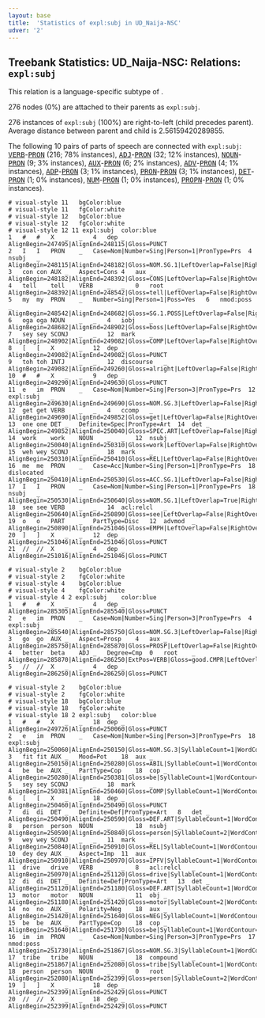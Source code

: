 ```yaml
---
layout: base
title:  'Statistics of expl:subj in UD_Naija-NSC'
udver: '2'
---
```


## Treebank Statistics: UD_Naija-NSC: Relations: `expl:subj`

This relation is a language-specific subtype of .

276 nodes (0%) are attached to their parents as `expl:subj`.

276 instances of `expl:subj` (100%) are right-to-left (child precedes parent).
Average distance between parent and child is 2.56159420289855.

The following 10 pairs of parts of speech are connected with `expl:subj`: <tt><a href="pcm_nsc-pos-VERB.html">VERB</a></tt>-<tt><a href="pcm_nsc-pos-PRON.html">PRON</a></tt> (216; 78% instances), <tt><a href="pcm_nsc-pos-ADJ.html">ADJ</a></tt>-<tt><a href="pcm_nsc-pos-PRON.html">PRON</a></tt> (32; 12% instances), <tt><a href="pcm_nsc-pos-NOUN.html">NOUN</a></tt>-<tt><a href="pcm_nsc-pos-PRON.html">PRON</a></tt> (9; 3% instances), <tt><a href="pcm_nsc-pos-AUX.html">AUX</a></tt>-<tt><a href="pcm_nsc-pos-PRON.html">PRON</a></tt> (6; 2% instances), <tt><a href="pcm_nsc-pos-ADV.html">ADV</a></tt>-<tt><a href="pcm_nsc-pos-PRON.html">PRON</a></tt> (4; 1% instances), <tt><a href="pcm_nsc-pos-ADP.html">ADP</a></tt>-<tt><a href="pcm_nsc-pos-PRON.html">PRON</a></tt> (3; 1% instances), <tt><a href="pcm_nsc-pos-PRON.html">PRON</a></tt>-<tt><a href="pcm_nsc-pos-PRON.html">PRON</a></tt> (3; 1% instances), <tt><a href="pcm_nsc-pos-DET.html">DET</a></tt>-<tt><a href="pcm_nsc-pos-PRON.html">PRON</a></tt> (1; 0% instances), <tt><a href="pcm_nsc-pos-NUM.html">NUM</a></tt>-<tt><a href="pcm_nsc-pos-PRON.html">PRON</a></tt> (1; 0% instances), <tt><a href="pcm_nsc-pos-PROPN.html">PROPN</a></tt>-<tt><a href="pcm_nsc-pos-PRON.html">PRON</a></tt> (1; 0% instances).


~~~ conllu
# visual-style 11	bgColor:blue
# visual-style 11	fgColor:white
# visual-style 12	bgColor:blue
# visual-style 12	fgColor:white
# visual-style 12 11 expl:subj	color:blue
1	#	#	X	_	_	4	dep	_	AlignBegin=247495|AlignEnd=248115|Gloss=PUNCT
2	I	I	PRON	_	Case=Nom|Number=Sing|Person=1|PronType=Prs	4	nsubj	_	AlignBegin=248115|AlignEnd=248182|Gloss=NOM.SG.1|LeftOverlap=False|RightOverlap=False|Syl1=X|SyllableCount=1|WordContour=X
3	con	con	AUX	_	Aspect=Cons	4	aux	_	AlignBegin=248182|AlignEnd=248392|Gloss=CONS|LeftOverlap=False|RightOverlap=False|Syl1=mm|SyllableCount=1|WordContour=mh
4	tell	tell	VERB	_	_	0	root	_	AlignBegin=248392|AlignEnd=248542|Gloss=tell|LeftOverlap=False|RightOverlap=False|Syl1=mm|SyllableCount=1|WordContour=mm
5	my	my	PRON	_	Number=Sing|Person=1|Poss=Yes	6	nmod:poss	_	AlignBegin=248542|AlignEnd=248682|Gloss=SG.1.POSS|LeftOverlap=False|RightOverlap=False|Syl1=mm|SyllableCount=1|WordContour=mm
6	oga	oga	NOUN	_	_	4	iobj	_	AlignBegin=248682|AlignEnd=248902|Gloss=boss|LeftOverlap=False|RightOverlap=False|Syl1=ll|Syl2=mm|SyllableCount=2|WordContour=lm
7	sey	sey	SCONJ	_	_	12	mark	_	AlignBegin=248902|AlignEnd=249082|Gloss=COMP|LeftOverlap=False|RightOverlap=False|Syl1=mm|SyllableCount=1|WordContour=mm
8	[	[	X	_	_	12	dep	_	AlignBegin=249082|AlignEnd=249082|Gloss=PUNCT
9	toh	toh	INTJ	_	_	12	discourse	_	AlignBegin=249082|AlignEnd=249260|Gloss=alright|LeftOverlap=False|RightOverlap=False|Syl1=ll|SyllableCount=1|WordContour=ll
10	#	#	X	_	_	9	dep	_	AlignBegin=249290|AlignEnd=249630|Gloss=PUNCT
11	e	im	PRON	_	Case=Nom|Number=Sing|Person=3|PronType=Prs	12	expl:subj	_	AlignBegin=249630|AlignEnd=249690|Gloss=NOM.SG.3|LeftOverlap=False|RightOverlap=False|Syl1=ll|SyllableCount=1|WordContour=lm
12	get	get	VERB	_	_	4	ccomp	_	AlignBegin=249690|AlignEnd=249852|Gloss=get|LeftOverlap=False|RightOverlap=False|Syl1=mh|SyllableCount=1|WordContour=mh
13	one	one	DET	_	Definite=Spec|PronType=Art	14	det	_	AlignBegin=249852|AlignEnd=250040|Gloss=SPEC.ART|LeftOverlap=False|RightOverlap=False|Syl1=hh|SyllableCount=1|WordContour=hh
14	work	work	NOUN	_	_	12	nsubj	_	AlignBegin=250040|AlignEnd=250310|Gloss=work|LeftOverlap=False|RightOverlap=False|Syl1=hh|SyllableCount=1|WordContour=hm
15	weh	wey	SCONJ	_	_	18	mark	_	AlignBegin=250310|AlignEnd=250410|Gloss=REL|LeftOverlap=False|RightOverlap=False|Syl1=mm|SyllableCount=1|WordContour=mm
16	me	me	PRON	_	Case=Acc|Number=Sing|Person=1|PronType=Prs	18	dislocated	_	AlignBegin=250410|AlignEnd=250530|Gloss=ACC.SG.1|LeftOverlap=False|RightOverlap=True|Syl1=hm|SyllableCount=1|WordContour=mm
17	I	I	PRON	_	Case=Nom|Number=Sing|Person=1|PronType=Prs	18	nsubj	_	AlignBegin=250530|AlignEnd=250640|Gloss=NOM.SG.1|LeftOverlap=True|RightOverlap=False|Syl1=hm|SyllableCount=1|WordContour=ml
18	see	see	VERB	_	_	14	acl:relcl	_	AlignBegin=250640|AlignEnd=250890|Gloss=see|LeftOverlap=False|RightOverlap=False|Syl1=mm|SyllableCount=1|WordContour=ml
19	o	o	PART	_	PartType=Disc	12	advmod	_	AlignBegin=250890|AlignEnd=251046|Gloss=EMPH|LeftOverlap=False|RightOverlap=False|Syl1=ll|SyllableCount=1|WordContour=ll
20	]	]	X	_	_	12	dep	_	AlignBegin=251046|AlignEnd=251046|Gloss=PUNCT
21	//	//	X	_	_	4	dep	_	AlignBegin=251016|AlignEnd=251046|Gloss=PUNCT

~~~


~~~ conllu
# visual-style 2	bgColor:blue
# visual-style 2	fgColor:white
# visual-style 4	bgColor:blue
# visual-style 4	fgColor:white
# visual-style 4 2 expl:subj	color:blue
1	#	#	X	_	_	4	dep	_	AlignBegin=285305|AlignEnd=285540|Gloss=PUNCT
2	e	im	PRON	_	Case=Nom|Number=Sing|Person=3|PronType=Prs	4	expl:subj	_	AlignBegin=285540|AlignEnd=285750|Gloss=NOM.SG.3|LeftOverlap=False|RightOverlap=False|Syl1=X|Syl2=mm|SyllableCount=1
3	go	go	AUX	_	Aspect=Prosp	4	aux	_	AlignBegin=285750|AlignEnd=285870|Gloss=PROSP|LeftOverlap=False|RightOverlap=False|Syl1=mm|SyllableCount=1
4	better	beta	ADJ	_	Degree=Cmp	0	root	_	AlignBegin=285870|AlignEnd=286250|ExtPos=VERB|Gloss=good.CMPR|LeftOverlap=False|RightOverlap=False|Syl1=mm|Syl2=hl|SyllableCount=2
5	//	//	X	_	_	4	dep	_	AlignBegin=286250|AlignEnd=286250|Gloss=PUNCT

~~~


~~~ conllu
# visual-style 2	bgColor:blue
# visual-style 2	fgColor:white
# visual-style 18	bgColor:blue
# visual-style 18	fgColor:white
# visual-style 18 2 expl:subj	color:blue
1	#	#	X	_	_	18	dep	_	AlignBegin=249726|AlignEnd=250060|Gloss=PUNCT
2	e	im	PRON	_	Case=Nom|Number=Sing|Person=3|PronType=Prs	18	expl:subj	_	AlignBegin=250060|AlignEnd=250150|Gloss=NOM.SG.3|SyllableCount=1|WordContour=ml
3	fit	fit	AUX	_	Mood=Pot	18	aux	_	AlignBegin=250150|AlignEnd=250280|Gloss=ABIL|SyllableCount=1|WordContour=lhh3
4	be	be	AUX	_	PartType=Cop	18	cop	_	AlignBegin=250280|AlignEnd=250381|Gloss=be|SyllableCount=1|WordContour=hm
5	sey	sey	SCONJ	_	_	18	mark	_	AlignBegin=250381|AlignEnd=250460|Gloss=COMP|SyllableCount=1|WordContour=mh
6	[	[	X	_	_	18	dep	_	AlignBegin=250460|AlignEnd=250490|Gloss=PUNCT
7	di	di	DET	_	Definite=Def|PronType=Art	8	det	_	AlignBegin=250490|AlignEnd=250590|Gloss=DEF.ART|SyllableCount=1|WordContour=ml
8	person	person	NOUN	_	_	18	nsubj	_	AlignBegin=250590|AlignEnd=250840|Gloss=person|SyllableCount=2|WordContour=mml2
9	wey	wey	SCONJ	_	_	11	mark	_	AlignBegin=250840|AlignEnd=250910|Gloss=REL|SyllableCount=1|WordContour=ml
10	dey	dey	AUX	_	Aspect=Imp	11	aux	_	AlignBegin=250910|AlignEnd=250970|Gloss=IPFV|SyllableCount=1|WordContour=lL
11	drive	drive	VERB	_	_	8	acl:relcl	_	AlignBegin=250970|AlignEnd=251120|Gloss=drive|SyllableCount=1|WordContour=Ll
12	di	di	DET	_	Definite=Def|PronType=Art	13	det	_	AlignBegin=251120|AlignEnd=251180|Gloss=DEF.ART|SyllableCount=1|WordContour=ll
13	motor	motor	NOUN	_	_	11	obj	_	AlignBegin=251180|AlignEnd=251420|Gloss=motor|SyllableCount=2|WordContour=lL
14	no	no	AUX	_	Polarity=Neg	18	aux	_	AlignBegin=251420|AlignEnd=251640|Gloss=NEG|SyllableCount=1|WordContour=mhH3
15	be	be	AUX	_	PartType=Cop	18	cop	_	AlignBegin=251640|AlignEnd=251730|Gloss=be|SyllableCount=1|WordContour=hm
16	im	im	PRON	_	Case=Nom|Number=Sing|Person=3|PronType=Prs	17	nmod:poss	_	AlignBegin=251730|AlignEnd=251867|Gloss=NOM.SG.3|SyllableCount=1|WordContour=ml
17	tribe	tribe	NOUN	_	_	18	compound	_	AlignBegin=251867|AlignEnd=252080|Gloss=tribe|SyllableCount=1|WordContour=hm
18	person	person	NOUN	_	_	0	root	_	AlignBegin=252080|AlignEnd=252399|Gloss=person|SyllableCount=2|WordContour=mm
19	]	]	X	_	_	18	dep	_	AlignBegin=252399|AlignEnd=252429|Gloss=PUNCT
20	//	//	X	_	_	18	dep	_	AlignBegin=252399|AlignEnd=252429|Gloss=PUNCT

~~~


